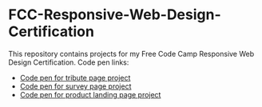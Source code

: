 # FCC-Responsive-Web-Design-Certification
This repository contains projects for my Free Code Camp Responsive Web Design Certification.
Code pen links:
- [Code pen for tribute page project](https://codepen.io/msaxton/pen/MWgRpxM)
- [Code pen for survey page project](https://codepen.io/msaxton/pen/vYBqeNy)
- [Code pen for product landing page project](https://codepen.io/msaxton/pen/bGGojxE)